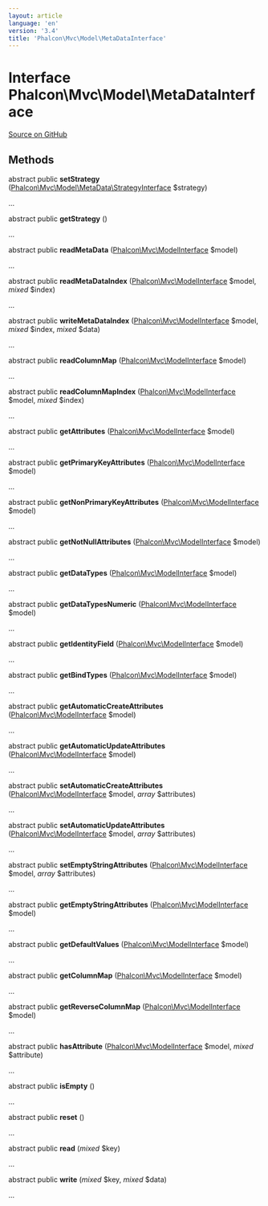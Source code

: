 ```yaml
---
layout: article
language: 'en'
version: '3.4'
title: 'Phalcon\Mvc\Model\MetaDataInterface'
---
```

# Interface **Phalcon\Mvc\Model\MetaDataInterface**

<a href="https://github.com/phalcon/cphalcon/tree/v3.4.0/phalcon/mvc/model/metadatainterface.zep" class="btn btn-default btn-sm">Source on GitHub</a>

## Methods
abstract public  **setStrategy** ([Phalcon\Mvc\Model\MetaData\StrategyInterface](/3.4/en/api/Phalcon_Mvc_Model_MetaData_StrategyInterface) $strategy)

...


abstract public  **getStrategy** ()

...


abstract public  **readMetaData** ([Phalcon\Mvc\ModelInterface](/3.4/en/api/Phalcon_Mvc_ModelInterface) $model)

...


abstract public  **readMetaDataIndex** ([Phalcon\Mvc\ModelInterface](/3.4/en/api/Phalcon_Mvc_ModelInterface) $model, *mixed* $index)

...


abstract public  **writeMetaDataIndex** ([Phalcon\Mvc\ModelInterface](/3.4/en/api/Phalcon_Mvc_ModelInterface) $model, *mixed* $index, *mixed* $data)

...


abstract public  **readColumnMap** ([Phalcon\Mvc\ModelInterface](/3.4/en/api/Phalcon_Mvc_ModelInterface) $model)

...


abstract public  **readColumnMapIndex** ([Phalcon\Mvc\ModelInterface](/3.4/en/api/Phalcon_Mvc_ModelInterface) $model, *mixed* $index)

...


abstract public  **getAttributes** ([Phalcon\Mvc\ModelInterface](/3.4/en/api/Phalcon_Mvc_ModelInterface) $model)

...


abstract public  **getPrimaryKeyAttributes** ([Phalcon\Mvc\ModelInterface](/3.4/en/api/Phalcon_Mvc_ModelInterface) $model)

...


abstract public  **getNonPrimaryKeyAttributes** ([Phalcon\Mvc\ModelInterface](/3.4/en/api/Phalcon_Mvc_ModelInterface) $model)

...


abstract public  **getNotNullAttributes** ([Phalcon\Mvc\ModelInterface](/3.4/en/api/Phalcon_Mvc_ModelInterface) $model)

...


abstract public  **getDataTypes** ([Phalcon\Mvc\ModelInterface](/3.4/en/api/Phalcon_Mvc_ModelInterface) $model)

...


abstract public  **getDataTypesNumeric** ([Phalcon\Mvc\ModelInterface](/3.4/en/api/Phalcon_Mvc_ModelInterface) $model)

...


abstract public  **getIdentityField** ([Phalcon\Mvc\ModelInterface](/3.4/en/api/Phalcon_Mvc_ModelInterface) $model)

...


abstract public  **getBindTypes** ([Phalcon\Mvc\ModelInterface](/3.4/en/api/Phalcon_Mvc_ModelInterface) $model)

...


abstract public  **getAutomaticCreateAttributes** ([Phalcon\Mvc\ModelInterface](/3.4/en/api/Phalcon_Mvc_ModelInterface) $model)

...


abstract public  **getAutomaticUpdateAttributes** ([Phalcon\Mvc\ModelInterface](/3.4/en/api/Phalcon_Mvc_ModelInterface) $model)

...


abstract public  **setAutomaticCreateAttributes** ([Phalcon\Mvc\ModelInterface](/3.4/en/api/Phalcon_Mvc_ModelInterface) $model, *array* $attributes)

...


abstract public  **setAutomaticUpdateAttributes** ([Phalcon\Mvc\ModelInterface](/3.4/en/api/Phalcon_Mvc_ModelInterface) $model, *array* $attributes)

...


abstract public  **setEmptyStringAttributes** ([Phalcon\Mvc\ModelInterface](/3.4/en/api/Phalcon_Mvc_ModelInterface) $model, *array* $attributes)

...


abstract public  **getEmptyStringAttributes** ([Phalcon\Mvc\ModelInterface](/3.4/en/api/Phalcon_Mvc_ModelInterface) $model)

...


abstract public  **getDefaultValues** ([Phalcon\Mvc\ModelInterface](/3.4/en/api/Phalcon_Mvc_ModelInterface) $model)

...


abstract public  **getColumnMap** ([Phalcon\Mvc\ModelInterface](/3.4/en/api/Phalcon_Mvc_ModelInterface) $model)

...


abstract public  **getReverseColumnMap** ([Phalcon\Mvc\ModelInterface](/3.4/en/api/Phalcon_Mvc_ModelInterface) $model)

...


abstract public  **hasAttribute** ([Phalcon\Mvc\ModelInterface](/3.4/en/api/Phalcon_Mvc_ModelInterface) $model, *mixed* $attribute)

...


abstract public  **isEmpty** ()

...


abstract public  **reset** ()

...


abstract public  **read** (*mixed* $key)

...


abstract public  **write** (*mixed* $key, *mixed* $data)

...


